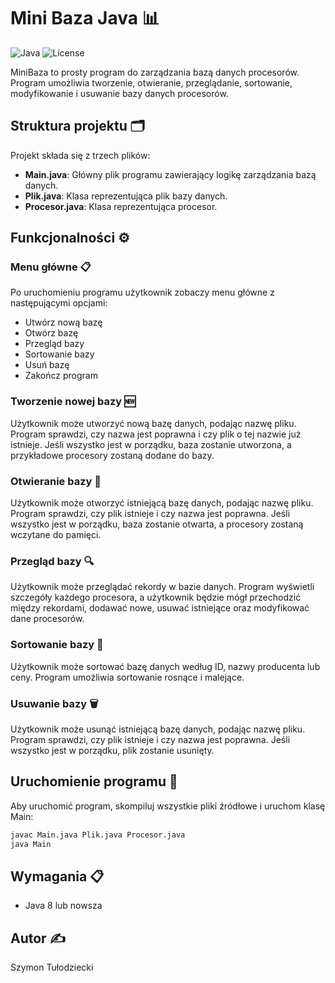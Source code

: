 # Mini Baza Java 📊
![Java](https://img.shields.io/badge/Java-ED8B00?style=for-the-badge&logo=java&logoColor=white)
![License](https://img.shields.io/badge/License-MIT-green.svg)

MiniBaza to prosty program do zarządzania bazą danych procesorów. Program umożliwia tworzenie, otwieranie, przeglądanie, sortowanie, modyfikowanie i usuwanie bazy danych procesorów.

## Struktura projektu 🗂️
Projekt składa się z trzech plików:
- **Main.java**: Główny plik programu zawierający logikę zarządzania bazą danych.
- **Plik.java**: Klasa reprezentująca plik bazy danych.
- **Procesor.java**: Klasa reprezentująca procesor.

## Funkcjonalności ⚙️

### Menu główne 📋
Po uruchomieniu programu użytkownik zobaczy menu główne z następującymi opcjami:
- Utwórz nową bazę
- Otwórz bazę
- Przegląd bazy
- Sortowanie bazy
- Usuń bazę
- Zakończ program

### Tworzenie nowej bazy 🆕
Użytkownik może utworzyć nową bazę danych, podając nazwę pliku. Program sprawdzi, czy nazwa jest poprawna i czy plik o tej nazwie już istnieje. Jeśli wszystko jest w porządku, baza zostanie utworzona, a przykładowe procesory zostaną dodane do bazy.

### Otwieranie bazy 📂
Użytkownik może otworzyć istniejącą bazę danych, podając nazwę pliku. Program sprawdzi, czy plik istnieje i czy nazwa jest poprawna. Jeśli wszystko jest w porządku, baza zostanie otwarta, a procesory zostaną wczytane do pamięci.

### Przegląd bazy 🔍
Użytkownik może przeglądać rekordy w bazie danych. Program wyświetli szczegóły każdego procesora, a użytkownik będzie mógł przechodzić między rekordami, dodawać nowe, usuwać istniejące oraz modyfikować dane procesorów.

### Sortowanie bazy 🔄
Użytkownik może sortować bazę danych według ID, nazwy producenta lub ceny. Program umożliwia sortowanie rosnące i malejące.

### Usuwanie bazy 🗑️
Użytkownik może usunąć istniejącą bazę danych, podając nazwę pliku. Program sprawdzi, czy plik istnieje i czy nazwa jest poprawna. Jeśli wszystko jest w porządku, plik zostanie usunięty.

## Uruchomienie programu 🚀
Aby uruchomić program, skompiluj wszystkie pliki źródłowe i uruchom klasę Main:

```sh
javac Main.java Plik.java Procesor.java
java Main
```

## Wymagania 📋
- Java 8 lub nowsza

## Autor ✍️
Szymon Tułodziecki
